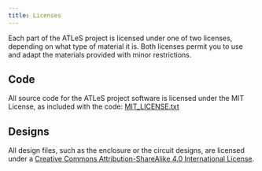 ```yaml
---
title: Licenses
---
```


Each part of the ATLeS project is licensed under one of two licenses, depending on what type of material it is.
Both licenses permit you to use and adapt the materials provided with minor restrictions.

## Code

All source code for the ATLeS project software is licensed under the MIT License, as included with the code: [MIT_LICENSE.txt](https://www.github.com/liffiton/ATLeS/blob/master/MIT_LICENSE.txt)

## Designs

All design files, such as the enclosure or the circuit designs, are licensed under a <a rel="license" href="http://creativecommons.org/licenses/by-sa/4.0/">Creative Commons Attribution-ShareAlike 4.0 International License</a>.

